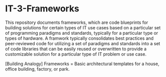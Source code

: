 # IT-3-Frameworks
This repository documents frameworks, which are code blueprints for building solutions for certain types of IT use cases based on a particular set of programming paradigms and standards, typically for a particular type or types of hardware. A framwork typically consolidates best practices and peer-reviewed code for utilizing a set of paradigms and standards into a set of code libraries that can be easily reused or overwritten to provide a customizable solution for a particular type of IT problem or use case.

[Building Analogy] Frameworks = Basic architectural templates for a house, office building, factory, or park.
